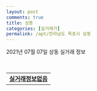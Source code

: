 ```yaml
---
layout: post
comments: true
title: 상동
categories: [실거래가]
permalink: /apt/전라남도 목포시 상동
---
```


2021년 07월 07일 상동 실거래 정보

<script type="text/javascript">
  google.charts.load('current', {'packages':['corechart']});
  google.charts.setOnLoadCallback(drawChart);

  function drawChart() {
    var data = google.visualization.arrayToDataTable([['거래일', '매매', '전월세', '전매'], ['20-07', 44, 31, 11], ['20-08', 49, 44, 5], ['20-09', 44, 45, 1], ['20-10', 45, 86, 9], ['20-11', 73, 29, 44], ['20-12', 64, 30, 92], ['21-01', 75, 23, 7], ['21-02', 62, 42, 3], ['21-03', 70, 38, 9], ['21-04', 62, 32, 9], ['21-05', 45, 34, 19], ['21-06', 54, 27, 6], ['21-07', 3, 4, 0]]);

    var options = {
      title: '최근 유형별 거래량 추이',
      legend: { position: 'bottom' }
    };

    var chart = new google.visualization.LineChart(document.getElementById('columnchart_material'));
    chart.draw(data, (options));
  }
</script>

<div id="columnchart_material" style="width: 95%; margin-left: -35px; display: block"></div>
<br>
<table>
  <tr>
    <td colspan="4" style="font-weight: bold;"><a href="https://search.naver.com/search.naver?query=상동 실거래정보없음">실거래정보없음</a></td>
  </tr>
    
</table>
    